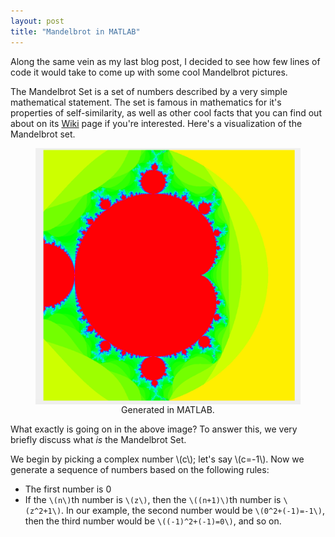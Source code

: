 ```yaml
---
layout: post
title: "Mandelbrot in MATLAB"
---
```


<script type="text/javascript"
    src="http://cdn.mathjax.org/mathjax/latest/MathJax.js?config=TeX-AMS-MML_HTMLorMML">
</script>

Along the same vein as my last blog post, I decided to see how few lines of code it would take to come up with some cool Mandelbrot pictures.

The Mandelbrot Set is a set of numbers described by a very simple mathematical statement. The set is famous in mathematics for it's properties of self-similarity, as well as other cool facts that you can find out about on its [Wiki](https://en.wikipedia.org/wiki/Mandelbrot_set) page if you're interested. Here's a visualization of the Mandelbrot set.
<figure>
<a href="/images/mand/mand.png">
<img style="margin:0px auto;display:block;width:600px;" src="/images/mand/mand.png" />
</a>
<figcaption style="text-align:center" >Generated in MATLAB.</figcaption>
</figure>
What exactly is going on in the above image? To answer this, we very briefly discuss what <em>is</em> the Mandelbrot Set. 


We begin by picking a complex number \\(c\\); let's say \\(c=-1\\). Now we generate a sequence of numbers based on the following rules:
- The first number is 0
- If the `\(n\)`th number is `\(z\)`, then the `\((n+1)\)`th number is `\(z^2+1\)`. 
In our example, the second number would be `\(0^2+(-1)=-1\)`, then the third number would be `\((-1)^2+(-1)=0\)`, and so on. 







